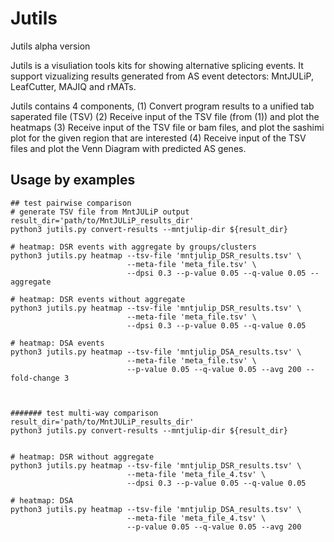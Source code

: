 # Jutils
Jutils alpha version

Jutils is a visuliation tools kits for showing alternative splicing events. It support vizualizing results generated from AS event detectors: MntJULiP, LeafCutter, MAJIQ and rMATs.

Jutils contains 4 components,
(1) Convert program results to a unified tab saperated file (TSV)
(2) Receive input of the TSV file (from (1)) and plot the heatmaps
(3) Receive input of the TSV file or bam files, and plot the sashimi plot for the given region that are interested
(4) Receive input of the TSV files and plot the Venn Diagram with predicted AS genes.

## Usage by examples
```
## test pairwise comparison
# generate TSV file from MntJULiP output
result_dir='path/to/MntJULiP_results_dir'
python3 jutils.py convert-results --mntjulip-dir ${result_dir}

# heatmap: DSR events with aggregate by groups/clusters
python3 jutils.py heatmap --tsv-file 'mntjulip_DSR_results.tsv' \
                          --meta-file 'meta_file.tsv' \
                          --dpsi 0.3 --p-value 0.05 --q-value 0.05 --aggregate

# heatmap: DSR events without aggregate
python3 jutils.py heatmap --tsv-file 'mntjulip_DSR_results.tsv' \
                          --meta-file 'meta_file.tsv' \
                          --dpsi 0.3 --p-value 0.05 --q-value 0.05

# heatmap: DSA events
python3 jutils.py heatmap --tsv-file 'mntjulip_DSA_results.tsv' \
                          --meta-file 'meta_file.tsv' \
                          --p-value 0.05 --q-value 0.05 --avg 200 --fold-change 3



####### test multi-way comparison
result_dir='path/to/MntJULiP_results_dir'
python3 jutils.py convert-results --mntjulip-dir ${result_dir}


# heatmap: DSR without aggregate
python3 jutils.py heatmap --tsv-file 'mntjulip_DSR_results.tsv' \
                          --meta-file 'meta_file_4.tsv' \
                          --dpsi 0.3 --p-value 0.05 --q-value 0.05

# heatmap: DSA
python3 jutils.py heatmap --tsv-file 'mntjulip_DSA_results.tsv' \
                          --meta-file 'meta_file_4.tsv' \
                          --p-value 0.05 --q-value 0.05 --avg 200
```
